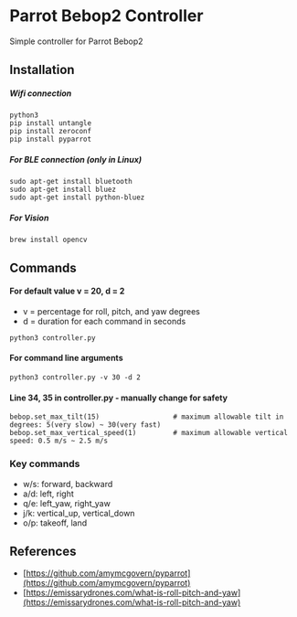# Parrot Bebop2 Controller

Simple controller for Parrot Bebop2 

## Installation

##### Wifi connection
```
python3
pip install untangle
pip install zeroconf
pip install pyparrot
```

##### For BLE connection (only in Linux)
```
sudo apt-get install bluetooth
sudo apt-get install bluez
sudo apt-get install python-bluez
```

##### For Vision
```
brew install opencv
```

## Commands

#### For default value v = 20, d = 2
- v = percentage for roll, pitch, and yaw degrees
- d = duration for each command in seconds
```
python3 controller.py
```
#### For command line arguments
```
python3 controller.py -v 30 -d 2
```

#### Line 34, 35 in controller.py - manually change for safety
```
bebop.set_max_tilt(15)					# maximum allowable tilt in degrees: 5(very slow) ~ 30(very fast)
bebop.set_max_vertical_speed(1)			# maximum allowable vertical speed: 0.5 m/s ~ 2.5 m/s
```

### Key commands
* w/s: forward, backward
*  a/d: left, right
* q/e: left_yaw, right_yaw
* j/k: vertical_up, vertical_down
* o/p: takeoff, land

## References

* [https://github.com/amymcgovern/pyparrot](https://github.com/amymcgovern/pyparrot)
* [https://emissarydrones.com/what-is-roll-pitch-and-yaw](https://emissarydrones.com/what-is-roll-pitch-and-yaw)


